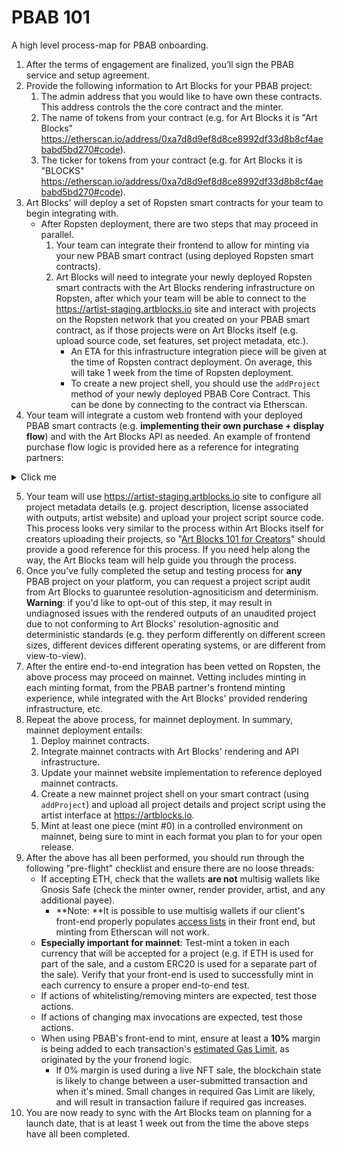 # PBAB 101

A high level process-map for PBAB onboarding.

1. After the terms of engagement are finalized, you’ll sign the PBAB service and setup agreement. 
2. Provide the following information to Art Blocks for your PBAB project:
   1. The admin address that you would like to have own these contracts. This address controls the the core contract and the minter.
   2. The name of tokens from your contract (e.g. for Art Blocks it is "Art Blocks" https://etherscan.io/address/0xa7d8d9ef8d8ce8992df33d8b8cf4aebabd5bd270#code).
   3. The ticker for tokens from your contract (e.g. for Art Blocks it is "BLOCKS" https://etherscan.io/address/0xa7d8d9ef8d8ce8992df33d8b8cf4aebabd5bd270#code).
3. Art Blocks' will deploy a set of Ropsten smart contracts for your team to begin integrating with.
   * After Ropsten deployment, there are two steps that may proceed in parallel.
     1. Your team can integrate their frontend to allow for minting via your new PBAB smart contract (using deployed Ropsten smart contracts).
     2. Art Blocks will need to integrate your newly deployed Ropsten smart contracts with the Art Blocks rendering infrastructure on Ropsten, after which your team will be able to connect to the https://artist-staging.artblocks.io site and interact with projects on the Ropsten network that you created on your PBAB smart contract, as if those projects were on Art Blocks itself (e.g. upload source code, set features, set project metadata, etc.).
        * An ETA for this infrastructure integration piece will be given at the time of Ropsten contract deployment. On average, this will take 1 week from the time of Ropsten deployment.
        * To create a new project shell, you should use the `addProject` method of your newly deployed PBAB Core Contract. This can be done by connecting to the contract via Etherscan.
4.  Your team will integrate a custom web frontend with your deployed PBAB smart contracts (e.g. **implementing their own purchase + display flow**) and with the Art Blocks API as needed. An example of frontend purchase flow logic is provided here as a reference for integrating partners:

<details>
  <summary>Click me</summary>
  
  ### Heading
  1. Foo
  2. Bar
     * Baz
     * Qux

  ### Some Code
  ```js
  /** CONNECTION **/
  // A Web3Provider wraps a standard Web3 provider, which is
  // what Metamask injects as window.ethereum into each page
  const provider = new ethers.providers.Web3Provider(window.ethereum)
  // Connect to Dapp. This should happen in response to a user interaction
  await provider.send("eth_requestAccounts", []);
  // A signer is required to make any write transactions
  const signer = provider.getSigner();
  const userAddress = await signer.getAddress()
  /** PRE PURCHASE **/
  // Check that the project is unpaused, active, and
  // has not yet reached its maxInvocations. Also get
  // price per token.
  const genArt = new ethers.Contract('<CORE CONTRACT ADDRESS>', GEN_ART_ABI, provider)
  const { paused } = await genArt.projectScriptInfo('<PROJECT ID>')
  const { invocations, maxInvocations, pricePerTokenInWei, active, currencyAddress } = await genArt.projectTokenInfo('<PROJECT ID>')
  if (Number(invocations) >= Number(maxInvocations) || paused || !active) {
    // Disable purchase
    return
  }
  /** PRE PURCHASE (ERC-20) **/
  const NULL_ADDRESS = '0x0000000000000000000000000000000000000000'
  const projectUsesErc20 = currencyAddress && currencyAddress !== NULL_ADDRESS
  if (projectUsesErc20) {
    // Set up ERC-20 contract
    const erc20 = new ethers.Contract('<ERC-20 CONTRACT ADDRESS>', ERC20_ABI, signer)
    // Check that the user has the required amount of ERC-20
    const balance = await erc20.balanceOf(userAddress)
    if (balance.lt(pricePerTokenInWei)) {
      // Show insufficent funds error
      return
    }
    // Check allowance for minterAddress allowed by user
    const allowance = await erc20.allowance(
      userAddress,
      '<MINTER CONTRACT ADDRESS>'
    )
    // If the user has not yet allowed enough of their ERC-20 to be used
    // by the minter, have them approve enough.
    if (allowance.lt(pricePerTokenInWei)) {
      // Trigger user wallet dialogue. This should be done in response to user interaction.
      const approveTransaction = await erc20.approve('<MINTER CONTRACT ADDRESS>', pricePerTokenInWei)
      // Wait for approve transaction confirmation
      await approveTransaction.wait(1)
    }
  }
  /** PURCHASE **/
  // Set up minter contract connected to users wallet
  const minter = new ethers.Contract('<MINTER CONTRACT ADDRESS>', MINTER_ABI, signer);
  // Initiate purchase transaction (user must confirm through metamask).
  // If paying in ether, we must include a payable value otherwise payable value will be 0.
  const transaction = await minter.purchase('<PROJECT ID>', { value: projectUsesErc20 ? '0' : pricePerTokenInWei})
  // Wait for the transaction to be confirmed. The number passed to the wait function specifies the
  // number of block confirmations to wait for.  You may want to wait longer than a single
  // block to prevent showing the wrong output in case of a chain reorg. The Art Blocks site
  // waits for 3 block confirmations.
  const receipt = await transaction.wait(3)
  // Iterate through events to find mint event
  const mintEvent = (receipt.events || []).find(
    (receiptEvent) => {
      const event = genArt.interface.getEvent(
        receiptEvent.topics[0]
      )
      return event && event.name === 'Mint'
    }
  )
  // Decode the mint event
  const mintEventDecoded = genArt.interface.decodeEventLog(
    'Mint',
    mintEvent.data,
    mintEvent.topics
  )
  // Token ID as BigNumber object
  const tokenIdBigNum = mintEventDecoded['_tokenId']
  // Token ID as string
  const tokenId = tokenIdBigNum.toString()
  // Use the token id to display the newly minted token with the iframe'd generator
  ```
</details>
   
5. Your team will use https://artist-staging.artblocks.io site to configure all project metadata details (e.g. project description, license associated with outputs,  artist website) and upload your project script source code. This process looks very similar to the process within Art Blocks itself for creators uploading their projects, so "[Art Blocks 101 for Creators](../../creator-onboarding/readme/readme.md#documentation)" should provide a good reference for this process. If you need help along the way, the Art Blocks team will help guide you through the process.
6. Once you've fully completed the setup and testing process for **any** PBAB project on your platform, you can request a project script audit from Art Blocks to guaruntee resolution-agnositicism and determinism. **Warning**: if you'd like to opt-out of this step, it may result in undiagnosed issues with the rendered outputs of an unaudited project due to not conforming to Art Blocks' resolution-agnositic and deterministic standards (e.g. they perform differently on different screen sizes, different devices different operating systems, or are different from view-to-view).
7. After the entire end-to-end integration has been vetted on Ropsten, the above process may proceed on mainnet. Vetting includes minting in each minting format, from the PBAB partner's frontend minting experience, while integrated with the Art Blocks' provided rendering infrastructure, etc.
8. Repeat the above process, for mainnet deployment. In summary, mainnet deployment entails:
   1. Deploy mainnet contracts.
   2. Integrate mainnet contracts with Art Blocks' rendering and API infrastructure.
   3. Update your mainnet website implementation to reference deployed mainnet contracts.
   4. Create a new mainnet project shell on your smart contract (using `addProject`) and upload all project details and project script using the artist interface at https://artblocks.io.
   5. Mint at least one piece (mint #0) in a controlled environment on mainnet, being sure to mint in each format you plan to for your open release.
9. After the above has all been performed, you should run through the following "pre-flight" checklist and ensure there are no loose threads:
   * If accepting ETH, check that the wallets **are not** multisig wallets like Gnosis Safe (check the minter owner, render provider, artist, and any additional payee).
     * **Note: **It is possible to use multisig wallets if our client's front-end properly populates [access lists](https://docs.ethers.io/v5/api/providers/types/#providers-AccessList) in their front end, but minting from Etherscan will not work.
   * **Especially important for mainnet**: Test-mint a token in each currency that will be accepted for a project (e.g. if ETH is used for part of the sale, and a custom ERC20 is used for a separate part of the sale). Verify that your front-end is used to successfully mint in each currency to ensure a proper end-to-end test.
   * If actions of whitelisting/removing minters are expected, test those actions.
   * If actions of changing max invocations are expected, test those actions.
   * When using PBAB's front-end to mint, ensure at least a **10%** margin is being added to each transaction's [estimated Gas Limit](https://docs.ethers.io/v5/api/providers/provider/#Provider-estimateGas), as originated by the your fronend logic.
     * If 0% margin is used during a live NFT sale, the blockchain state is likely to change between a user-submitted transaction and when it's mined. Small changes in required Gas Limit are likely, and will result in transaction failure if required gas increases.
10. You are now ready to sync with the Art Blocks team on planning for a launch date, that is at least 1 week out from the time the above steps have all been completed.
